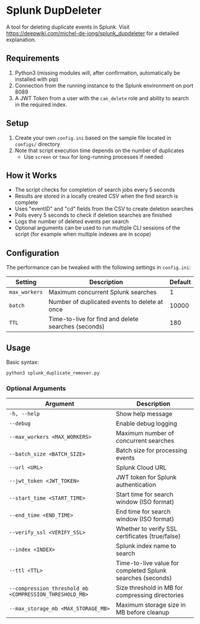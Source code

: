 # Splunk DupDeleter

A tool for deleting duplicate events in Splunk. Visit https://deepwiki.com/michel-de-jong/splunk_dupdeleter for a detailed explanation.

## Requirements

1. Python3 (missing modules will, after confirmation, automatically be installed with pip)
2. Connection from the running instance to the Splunk environment on port 8089
3. A JWT Token from a user with the `can_delete` role and ability to search in the required index.

## Setup

1. Create your own `config.ini` based on the sample file located in `configs/` directory
2. Note that script execution time depends on the number of duplicates
   - Use `screen` or `tmux` for long-running processes if needed

## How it Works

- The script checks for completion of search jobs every 5 seconds
- Results are stored in a locally created CSV when the find search is complete
- Uses "eventID" and "cd" fields from the CSV to create deletion searches
- Polls every 5 seconds to check if deletion searches are finished
- Logs the number of deleted events per search
- Optional arguments can be used to run multiple CLI sessions of the script (for example when multiple indexes are in scope)

## Configuration

The performance can be tweaked with the following settings in `config.ini`:

| Setting | Description | Default |
|---------|-------------|---------|
| `max_workers` | Maximum concurrent Splunk searches | 1 |
| `batch` | Number of duplicated events to delete at once | 10000 |
| `TTL` | Time-to-live for find and delete searches (seconds) | 180 |

## Usage

Basic syntax:
```bash
python3 splunk_duplicate_remover.py
```

### Optional Arguments

| Argument | Description |
|----------|-------------|
| `-h, --help` | Show help message |
| `--debug` | Enable debug logging |
| `--max_workers <MAX_WORKERS>` | Maximum number of concurrent searches |
| `--batch_size <BATCH_SIZE>` | Batch size for processing events |
| `--url <URL>` | Splunk Cloud URL |
| `--jwt_token <JWT_TOKEN>` | JWT token for Splunk authentication |
| `--start_time <START_TIME>` | Start time for search window (ISO format) |
| `--end_time <END_TIME>` | End time for search window (ISO format) |
| `--verify_ssl <VERIFY_SSL>` | Whether to verify SSL certificates (true/false) |
| `--index <INDEX>` | Splunk index name to search |
| `--ttl <TTL>` | Time-to-live value for completed Splunk searches (seconds) |
| `--compression_threshold_mb <COMPRESSION_THRESHOLD_MB>` | Size threshold in MB for compressing directories |
| `--max_storage_mb <MAX_STORAGE_MB>` | Maximum storage size in MB before cleanup |
